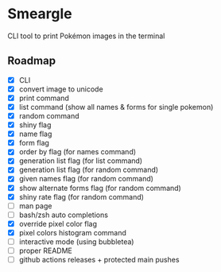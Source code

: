 # Smeargle

CLI tool to print Pokémon images in the terminal

## Roadmap

- [x] CLI
- [x] convert image to unicode
- [x] print command
- [x] list command (show all names & forms for single pokemon)
- [x] random command
- [x] shiny flag
- [x] name flag
- [x] form flag
- [x] order by flag (for names command)
- [x] generation list flag (for list command)
- [x] generation list flag (for random command)
- [x] given names flag (for random command)
- [x] show alternate forms flag (for random command)
- [x] shiny rate flag (for random command)
- [ ] man page
- [ ] bash/zsh auto completions
- [x] override pixel color flag
- [x] pixel colors histogram command
- [ ] interactive mode (using bubbletea)
- [ ] proper README
- [ ] github actions releases + protected main pushes
